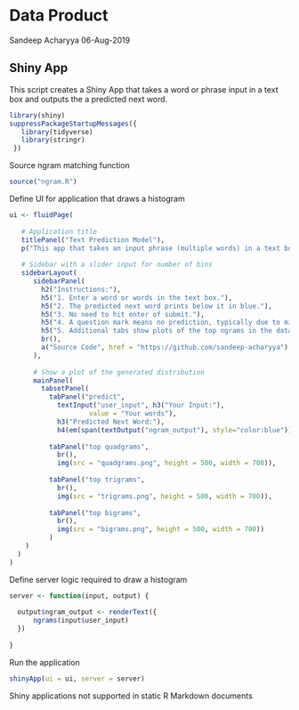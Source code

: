 Data Product
================
Sandeep Acharyya
06-Aug-2019

Shiny App
---------

This script creates a Shiny App that takes a word or phrase input in a text box and outputs the a predicted next word.

``` r
library(shiny)
suppressPackageStartupMessages({
   library(tidyverse)
   library(stringr)
 })
```

Source ngram matching function

``` r
source("ngram.R")
```

Define UI for application that draws a histogram

``` r
ui <- fluidPage(
   
   # Application title
   titlePanel("Text Prediction Model"),
   p("This app that takes an input phrase (multiple words) in a text box and outputs a prediction of the next word."),
   
   # Sidebar with a slider input for number of bins 
   sidebarLayout(
      sidebarPanel(
        h2("Instructions:"), 
        h5("1. Enter a word or words in the text box."),
        h5("2. The predicted next word prints below it in blue."),
        h5("3. No need to hit enter of submit."),
        h5("4. A question mark means no prediction, typically due to mis-spelling"),
        h5("5. Additional tabs show plots of the top ngrams in the dataset"),
        br(),
        a("Source Code", href = "https://github.com/sandeep-acharyya")
      ),
      
      # Show a plot of the generated distribution
      mainPanel(
        tabsetPanel(
          tabPanel("predict",
            textInput("user_input", h3("Your Input:"), 
                    value = "Your words"),
            h3("Predicted Next Word:"),
            h4(em(span(textOutput("ngram_output"), style="color:blue")))),
        
          tabPanel("top quadgrams",
            br(),
            img(src = "quadgrams.png", height = 500, width = 700)),
        
          tabPanel("top trigrams",
            br(),       
            img(src = "trigrams.png", height = 500, width = 700)),
      
          tabPanel("top bigrams",
            br(),
            img(src = "bigrams.png", height = 500, width = 700))
          )   
    )
  )
)
```

Define server logic required to draw a histogram

``` r
server <- function(input, output) {
   
  output$ngram_output <- renderText({
      ngrams(input$user_input)
  })
  
}
```

Run the application

``` r
shinyApp(ui = ui, server = server)
```

<!--html_preserve-->
Shiny applications not supported in static R Markdown documents

<!--/html_preserve-->
